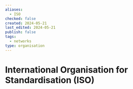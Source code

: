 ```yaml
---
aliases:
  - ISO
checked: false
created: 2024-05-21
last_edited: 2024-05-21
publish: false
tags:
  - networks
type: organisation
---
```

# International Organisation for Standardisation (ISO)
